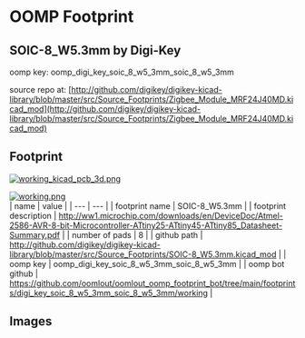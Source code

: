 # OOMP Footprint  
## SOIC-8_W5.3mm  by Digi-Key  
  
oomp key: oomp_digi_key_soic_8_w5_3mm_soic_8_w5_3mm  
  
source repo at: [http://github.com/digikey/digikey-kicad-library/blob/master/src/Source_Footprints/Zigbee_Module_MRF24J40MD.kicad_mod](http://github.com/digikey/digikey-kicad-library/blob/master/src/Source_Footprints/Zigbee_Module_MRF24J40MD.kicad_mod)  
## Footprint  
  
[![working_kicad_pcb_3d.png](working_kicad_pcb_3d_600.png)](working_kicad_pcb_3d.png)  
  
[![working.png](working_600.png)](working.png)  
| name | value | 
| --- | --- | 
| footprint name | SOIC-8_W5.3mm | 
| footprint description | http://ww1.microchip.com/downloads/en/DeviceDoc/Atmel-2586-AVR-8-bit-Microcontroller-ATtiny25-ATtiny45-ATtiny85_Datasheet-Summary.pdf | 
| number of pads | 8 | 
| github path | http://github.com/digikey/digikey-kicad-library/blob/master/src/Source_Footprints/SOIC-8_W5.3mm.kicad_mod | 
| oomp key | oomp_digi_key_soic_8_w5_3mm_soic_8_w5_3mm | 
| oomp bot github | https://github.com/oomlout/oomlout_oomp_footprint_bot/tree/main/footprints/digi_key_soic_8_w5_3mm_soic_8_w5_3mm/working | 
## Images  
